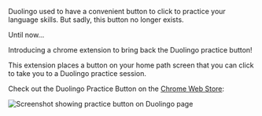 Duolingo used to have a convenient button to click to practice your language skills. But sadly, this button no longer exists.

Until now...

Introducing a chrome extension to bring back the Duolingo practice button!

This extension places a button on your home path screen that you can click to take you to a Duolingo practice session.

Check out the Duolingo Practice Button on the [Chrome Web Store](https://chromewebstore.google.com/detail/duolingo-practice-button/mlghooadggnfkbolchmbbheihfnhojba):

![Screenshot showing practice button on Duolingo page](https://github.com/barretteubanks/duolingo-practice/assets/49533342/2a56370b-83ae-4f41-ae36-52b7d8e65103)
